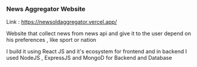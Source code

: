 ### News Aggregator Website 

Link : https://newsoldaggregator.vercel.app/

Website that collect news from news api and give it to the user depend on his preferences , like sport or nation 

I build it using React JS and it's ecosystem for frontend 
and in backend I used NodeJS , ExpressJS and MongoD for Backend and Database

